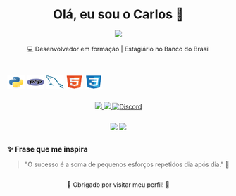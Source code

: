 <h1 align="center">Olá, eu sou o Carlos 👋</h1>

<p align="center">
  <img src="https://i.pinimg.com/originals/c3/e1/e4/c3e1e47113a4bea928309e341b245dac.gif" width="300">
</p>

<p align="center">💻 Desenvolvedor em formação | Estagiário no Banco do Brasil</p>

##

<div style="display: inline_block"><br>
  <img align="center" alt="Carlos-Python" height="30" width="40" src="https://raw.githubusercontent.com/devicons/devicon/master/icons/python/python-original.svg">
  <img align="center" alt="Carlos-PHP" height="30" width="40" src="https://raw.githubusercontent.com/devicons/devicon/master/icons/php/php-original.svg">
  <img align="center" alt="Carlos-SQL" height="30" width="40" src="https://raw.githubusercontent.com/devicons/devicon/master/icons/mysql/mysql-original.svg">
  <img align="center" alt="Carlos-HTML" height="30" width="40" src="https://raw.githubusercontent.com/devicons/devicon/master/icons/html5/html5-original.svg">
  <img align="center" alt="Carlos-CSS" height="30" width="40" src="https://raw.githubusercontent.com/devicons/devicon/master/icons/css3/css3-original.svg">
</div>

##

<div align="center">
  <a href="https://instagram.com/carlosemanuel.03" target="_blank">
    <img src="https://img.shields.io/badge/-Instagram-%23E4405F?style=for-the-badge&logo=instagram&logoColor=white">
  </a>
  <a href="https://www.linkedin.com/in/carlos-emanuel-da-silva-santos/" target="_blank">
    <img src="https://img.shields.io/badge/-LinkedIn-%230077B5?style=for-the-badge&logo=linkedin&logoColor=white">
  </a>
  <a href="https://discord.com/users/lumitz1" target="_blank">
  <img src="https://img.shields.io/badge/Discord-7289DA?style=for-the-badge&logo=discord&logoColor=white" alt="Discord">
</a>
</div>

##

<div align="center">
  <img height="180em" src="https://github-readme-stats.vercel.app/api?username=Carlos&show_icons=true&theme=tokyonight" />
  <img height="180em" src="https://github-readme-stats.vercel.app/api/top-langs/?username=Carlos&layout=compact&theme=tokyonight"/>
</div>

##

### ✨ Frase que me inspira

> "O sucesso é a soma de pequenos esforços repetidos dia após dia." 🚀

##



<p align="center">
  🌟 Obrigado por visitar meu perfil! 🌟
</p>
